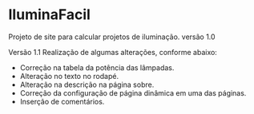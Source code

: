 # IluminaFacil
Projeto de site para calcular projetos de iluminação. versão 1.0

Versão 1.1
Realização de algumas alterações, conforme abaixo:
- Correção na tabela da potência das lâmpadas.
- Alteração no texto no rodapé.
- Alteração na descrição na página sobre.
- Correção da configuração de página dinâmica em uma das páginas.
- Inserção de comentários.
